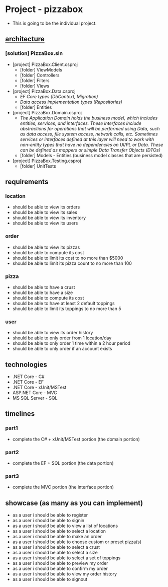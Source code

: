 # Project - pizzabox
- This is going to be the individual project. 
## [architecture](https://docs.microsoft.com/en-us/dotnet/standard/modern-web-apps-azure-architecture/common-web-application-architectures)
### [solution] PizzaBox.sln
  - [project] PizzaBox.Client.csproj
    - [folder] ViewModels
    - [folder] Controllers
    - [folder] Filters
    - [folder] Views
  - [project] PizzaBox.Data.csproj
    - _EF Core types (DbContext, Migration)_
    - _Data access implementation types (Repositories)_
    - [folder] Entities
  - [project] PizzaBox.Domain.csproj
    - _The Application *Domain* holds the business model, which includes entities, services, and interfaces. These interfaces include abstractions for operations that will be performed using *Data*, such as data access, file system access, network calls, etc. Sometimes services or interfaces defined at this layer will need to work with non-entity types that have no dependencies on UI/PL or Data. These can be defined as mappers or simple Data Transfer Objects (DTOs)_
    - [folder] Models - Entities (business model classes that are persisted)    
  - [project] PizzaBox.Testing.csproj
    - [folder] UnitTests
## requirements
### location
- should be able to view its orders
- should be able to view its sales
- should be able to view its inventory
- should be able to view its users
### order
- should be able to view its pizzas
- should be able to compute its cost
- should be able to limit its cost to no more than $5000
- should be able to limit its pizza count to no more than 100
### pizza
- should be able to have a crust
- should be able to have a size
- should be able to compute its cost
- should be able to have at least 2 default toppings
- should be able to limit its toppings to no more than 5
### user
- should be able to view its order history
- should be able to only order from 1 location/day
- should be able to only order 1 time within a 2 hour period
- should be able to only order if an account exists
## technologies
- .NET Core - C#
- .NET Core - EF
- .NET Core - xUnit/MSTest
- ASP.NET Core - MVC
- MS SQL Server - SQL
## timelines
### part1
- complete the C# + xUnit/MSTest portion (the domain portion)
### part2
- complete the EF + SQL portion (the data portion)
### part3
- complete the MVC portion (the interface portion)
## showcase (as many as you can implement)
- as a user i should be able to register
- as a user i should be able to signin
- as a user i should be able to view a list of locations
- as a user i should be able to select a location
- as a user i should be able to make an order
- as a user i should be able to choose custom or preset pizza(s)
- as a user i should be able to select a crust
- as a user i should be able to select a size
- as a user i should be able to select a set of toppings
- as a user i should be able to preview my order
- as a user i should be able to confirm my order
- as a user i should be able to view my order history
- as a user i should be able to signout
